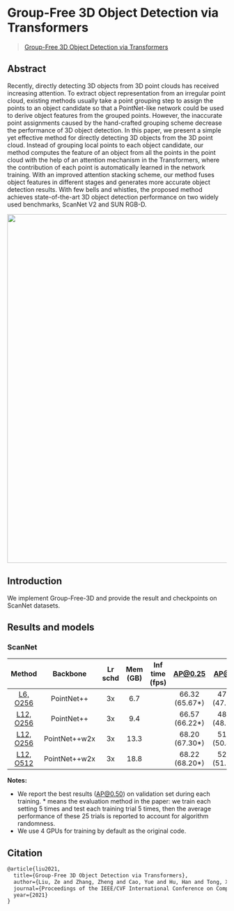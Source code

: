 # Group-Free 3D Object Detection via Transformers

> [Group-Free 3D Object Detection via Transformers](https://arxiv.org/abs/2104.00678)

<!-- [ALGORITHM] -->

## Abstract

Recently, directly detecting 3D objects from 3D point clouds has received increasing attention. To extract object representation from an irregular point cloud, existing methods usually take a point grouping step to assign the points to an object candidate so that a PointNet-like network could be used to derive object features from the grouped points. However, the inaccurate point assignments caused by the hand-crafted grouping scheme decrease the performance of 3D object detection. In this paper, we present a simple yet effective method for directly detecting 3D objects from the 3D point cloud. Instead of grouping local points to each object candidate, our method computes the feature of an object from all the points in the point cloud with the help of an attention mechanism in the Transformers, where the contribution of each point is automatically learned in the network training. With an improved attention stacking scheme, our method fuses object features in different stages and generates more accurate object detection results. With few bells and whistles, the proposed method achieves state-of-the-art 3D object detection performance on two widely used benchmarks, ScanNet V2 and SUN RGB-D.

<div align=center>
<img src="https://user-images.githubusercontent.com/36950400/143868101-09787c2a-9e0b-4013-8800-b4e315d535f0.png" width="800"/>
</div>

## Introduction

We implement Group-Free-3D and provide the result and checkpoints on ScanNet datasets.

## Results and models

### ScanNet

|                         Method                          |   Backbone    | Lr schd | Mem (GB) | Inf time (fps) |     AP@0.25     |     AP@0.5      |                                                                                                                                                                                                        Download                                                                                                                                                                                                        |
| :-----------------------------------------------------: | :-----------: | :-----: | :------: | :------------: | :-------------: | :-------------: | :--------------------------------------------------------------------------------------------------------------------------------------------------------------------------------------------------------------------------------------------------------------------------------------------------------------------------------------------------------------------------------------------------------------------: |
|    [L6, O256](./groupfree3d_L6-O256_4xb8_scannet.py)    |  PointNet++   |   3x    |   6.7    |                | 66.32 (65.67\*) | 47.82 (47.74\*) |           [model](https://download.openmmlab.com/mmdetection3d/v0.1.0_models/groupfree3d/groupfree3d_8x4_scannet-3d-18class-L6-O256/groupfree3d_8x4_scannet-3d-18class-L6-O256_20210702_145347-3499eb55.pth) \| [log](https://download.openmmlab.com/mmdetection3d/v0.1.0_models/groupfree3d/groupfree3d_8x4_scannet-3d-18class-L6-O256/groupfree3d_8x4_scannet-3d-18class-L6-O256_20210702_145347.log.json)           |
|   [L12, O256](./groupfree3d_L12-O256_4xb8_scannet.py)   |  PointNet++   |   3x    |   9.4    |                | 66.57 (66.22\*) | 48.21 (48.95\*) |         [model](https://download.openmmlab.com/mmdetection3d/v0.1.0_models/groupfree3d/groupfree3d_8x4_scannet-3d-18class-L12-O256/groupfree3d_8x4_scannet-3d-18class-L12-O256_20210702_150907-1c5551ad.pth) \| [log](https://download.openmmlab.com/mmdetection3d/v0.1.0_models/groupfree3d/groupfree3d_8x4_scannet-3d-18class-L12-O256/groupfree3d_8x4_scannet-3d-18class-L12-O256_20210702_150907.log.json)         |
| [L12, O256](./groupfree3d_w2x-L12-O256_4xb8_scannet.py) | PointNet++w2x |   3x    |   13.3   |                | 68.20 (67.30\*) | 51.02 (50.44\*) | [model](https://download.openmmlab.com/mmdetection3d/v0.1.0_models/groupfree3d/groupfree3d_8x4_scannet-3d-18class-w2x-L12-O256/groupfree3d_8x4_scannet-3d-18class-w2x-L12-O256_20210702_200301-944f0ac0.pth) \| [log](https://download.openmmlab.com/mmdetection3d/v0.1.0_models/groupfree3d/groupfree3d_8x4_scannet-3d-18class-w2x-L12-O256/groupfree3d_8x4_scannet-3d-18class-w2x-L12-O256_20210702_200301.log.json) |
| [L12, O512](./groupfree3d_w2x-L12-O512_4xb8_scannet.py) | PointNet++w2x |   3x    |   18.8   |                | 68.22 (68.20\*) | 52.61 (51.31\*) | [model](https://download.openmmlab.com/mmdetection3d/v0.1.0_models/groupfree3d/groupfree3d_8x4_scannet-3d-18class-w2x-L12-O512/groupfree3d_8x4_scannet-3d-18class-w2x-L12-O512_20210702_220204-187b71c7.pth) \| [log](https://download.openmmlab.com/mmdetection3d/v0.1.0_models/groupfree3d/groupfree3d_8x4_scannet-3d-18class-w2x-L12-O512/groupfree3d_8x4_scannet-3d-18class-w2x-L12-O512_20210702_220204.log.json) |

**Notes:**

- We report the best results (AP@0.50) on validation set during each training. * means the evaluation method in the paper: we train each setting 5 times and test each training trial 5 times, then the average performance of these 25 trials is reported to account for algorithm randomness.
- We use 4 GPUs for training by default as the original code.

## Citation

```latex
@article{liu2021,
  title={Group-Free 3D Object Detection via Transformers},
  author={Liu, Ze and Zhang, Zheng and Cao, Yue and Hu, Han and Tong, Xin},
  journal={Proceedings of the IEEE/CVF International Conference on Computer Vision (ICCV)},
  year={2021}
}
```
